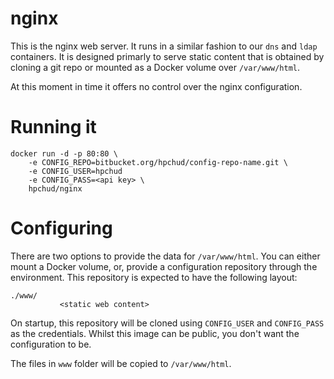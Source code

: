 # nginx

This is the nginx web server. It runs in a similar fashion to our `dns` and `ldap` containers. It is designed primarly to serve static content that is obtained by cloning a git repo or mounted as a Docker volume over `/var/www/html`.

At this moment in time it offers no control over the nginx configuration.

# Running it

```
docker run -d -p 80:80 \
    -e CONFIG_REPO=bitbucket.org/hpchud/config-repo-name.git \
    -e CONFIG_USER=hpchud
    -e CONFIG_PASS=<api key> \
    hpchud/nginx
```

# Configuring

There are two options to provide the data for `/var/www/html`. You can either mount a Docker volume, or, provide a configuration repository through the environment. This repository is expected to have the following layout:

```
./www/
           <static web content>
```

On startup, this repository will be cloned using `CONFIG_USER` and `CONFIG_PASS` as the credentials. Whilst this image can be public, you don't want the configuration to be.

The files in `www` folder will be copied to `/var/www/html`.